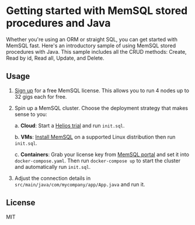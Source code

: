 Getting started with MemSQL stored procedures and Java
======================================================

Whether you're using an ORM or straight SQL, you can get started with MemSQL fast. Here's an introductory sample of using MemSQL stored procedures with Java. This sample includes all the CRUD methods: Create, Read by id, Read all, Update, and Delete.

Usage
-----

1. [Sign up](https://msql.co/2E8aBa2) for a free MemSQL license. This allows you to run 4 nodes up to 32 gigs each for free.

2. Spin up a MemSQL cluster. Choose the deployment strategy that makes sense to you:

   a. **Cloud**: Start a [Helios trial](https://msql.co/3iQ0SE8) and run `init.sql`.
   
   b. **VMs**: [Install MemSQL](https://msql.co/3ay2PCb) on a supported Linux distribution then run `init.sql`.
   
   c. **Containers**: Grab your license key from [MemSQL portal](https://msql.co/3fZoxjO) and set it into `docker-compose.yaml`. Then run `docker-compose up` to start the cluster and automatically run `init.sql`.

3. Adjust the connection details in `src/main/java/com/mycompany/app/App.java` and run it.


License
-------

MIT
